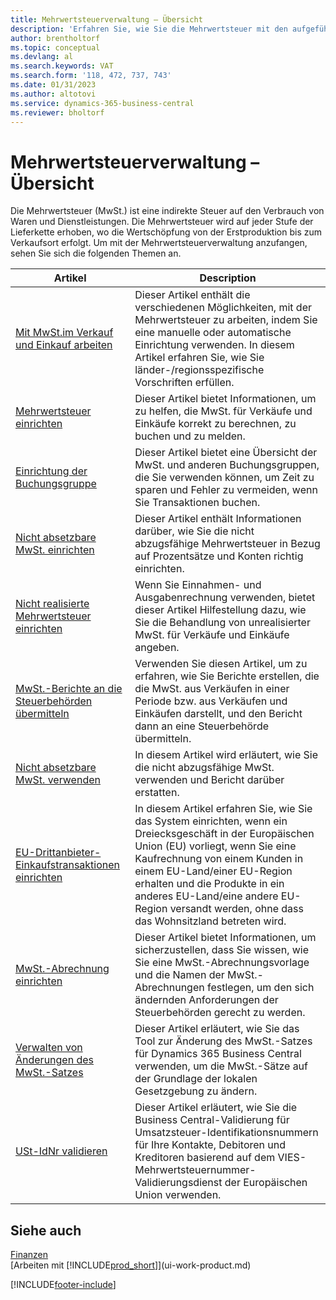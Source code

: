 ```yaml
---
title: Mehrwertsteuerverwaltung – Übersicht
description: 'Erfahren Sie, wie Sie die Mehrwertsteuer mit den aufgeführten Informationen und Ressourcen verwalten.'
author: brentholtorf
ms.topic: conceptual
ms.devlang: al
ms.search.keywords: VAT
ms.search.form: '118, 472, 737, 743'
ms.date: 01/31/2023
ms.author: altotovi
ms.service: dynamics-365-business-central
ms.reviewer: bholtorf
---
```

# Mehrwertsteuerverwaltung – Übersicht
Die Mehrwertsteuer (MwSt.) ist eine indirekte Steuer auf den Verbrauch von Waren und Dienstleistungen. Die Mehrwertsteuer wird auf jeder Stufe der Lieferkette erhoben, wo die Wertschöpfung von der Erstproduktion bis zum Verkaufsort erfolgt. Um mit der Mehrwertsteuerverwaltung anzufangen, sehen Sie sich die folgenden Themen an.  

|  Artikel  |  Description  |  
|--------|--------------|  
| [Mit MwSt.im Verkauf und Einkauf arbeiten](finance-work-with-vat.md) | Dieser Artikel enthält die verschiedenen Möglichkeiten, mit der Mehrwertsteuer zu arbeiten, indem Sie eine manuelle oder automatische Einrichtung verwenden. In diesem Artikel erfahren Sie, wie Sie länder-/regionsspezifische Vorschriften erfüllen.|
| [Mehrwertsteuer einrichten](finance-setup-vat.md) | Dieser Artikel bietet Informationen, um zu helfen, die MwSt. für Verkäufe und Einkäufe korrekt zu berechnen, zu buchen und zu melden.|
| [Einrichtung der Buchungsgruppe](finance-posting-groups.md#tax-posting-groups) | Dieser Artikel bietet eine Übersicht der MwSt. und anderen Buchungsgruppen, die Sie verwenden können, um Zeit zu sparen und Fehler zu vermeiden, wenn Sie Transaktionen buchen.|
| [Nicht absetzbare MwSt. einrichten](finance-setup-nondeductible-vat.md) | Dieser Artikel enthält Informationen darüber, wie Sie die nicht abzugsfähige Mehrwertsteuer in Bezug auf Prozentsätze und Konten richtig einrichten.|
| [Nicht realisierte Mehrwertsteuer einrichten](finance-setup-unrealized-vat.md) | Wenn Sie Einnahmen- und Ausgabenrechnung verwenden, bietet dieser Artikel Hilfestellung dazu, wie Sie die Behandlung von unrealisierter MwSt. für Verkäufe und Einkäufe angeben.|
| [MwSt.-Berichte an die Steuerbehörden übermitteln](finance-how-report-vat.md) | Verwenden Sie diesen Artikel, um zu erfahren, wie Sie Berichte erstellen, die die MwSt. aus Verkäufen in einer Periode bzw. aus Verkäufen und Einkäufen darstellt, und den Bericht dann an eine Steuerbehörde übermitteln.|
| [Nicht absetzbare MwSt. verwenden](finance-how-use-non-deductible-vat.md) | In diesem Artikel wird erläutert, wie Sie die nicht abzugsfähige MwSt. verwenden und Bericht darüber erstatten.| 
| [EU-Drittanbieter-Einkaufstransaktionen einrichten](finance-how-to-eu3party-trade-purchase.md) | In diesem Artikel erfahren Sie, wie Sie das System einrichten, wenn ein Dreiecksgeschäft in der Europäischen Union (EU) vorliegt, wenn Sie eine Kaufrechnung von einem Kunden in einem EU-Land/einer EU-Region erhalten und die Produkte in ein anderes EU-Land/eine andere EU-Region versandt werden, ohne dass das Wohnsitzland betreten wird.|  
| [MwSt.-Abrechnung einrichten](finance-how-setup-vat-statement.md) | Dieser Artikel bietet Informationen, um sicherzustellen, dass Sie wissen, wie Sie eine MwSt.-Abrechnungsvorlage und die Namen der MwSt.-Abrechnungen festlegen, um den sich ändernden Anforderungen der Steuerbehörden gerecht zu werden.|
| [Verwalten von Änderungen des MwSt.-Satzes](finance-how-use-vat-rate-change-tool.md) | Dieser Artikel erläutert, wie Sie das Tool zur Änderung des MwSt.-Satzes für Dynamics 365 Business Central verwenden, um die MwSt.-Sätze auf der Grundlage der lokalen Gesetzgebung zu ändern.|
| [USt-IdNr validieren](finance-how-validate-vat-registration-number.md) | Dieser Artikel erläutert, wie Sie die Business Central-Validierung für Umsatzsteuer-Identifikationsnummern für Ihre Kontakte, Debitoren und Kreditoren basierend auf dem VIES-Mehrwertsteuernummer-Validierungsdienst der Europäischen Union verwenden.|


## Siehe auch  
[Finanzen](finance.md)  
[Arbeiten mit [!INCLUDE[prod_short](includes/prod_short.md)]](ui-work-product.md)


[!INCLUDE[footer-include](includes/footer-banner.md)]
